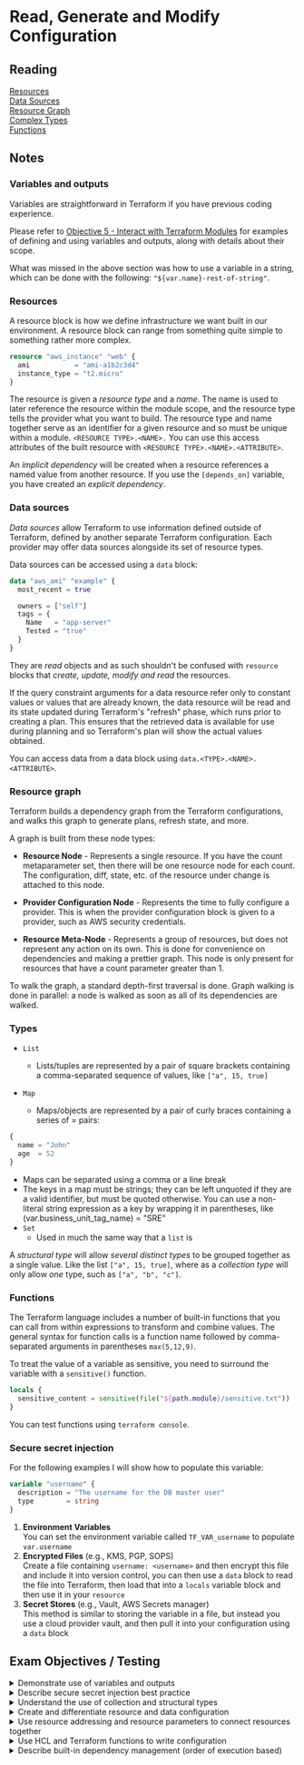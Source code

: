 # Read, Generate and Modify Configuration

## Reading

[Resources](https://developer.hashicorp.com/terraform/language/v1.1.x/resources)  
[Data Sources](https://developer.hashicorp.com/terraform/language/v1.1.x/data-sources)  
[Resource Graph](https://developer.hashicorp.com/terraform/internals/v1.1.x/graph)  
[Complex Types](https://developer.hashicorp.com/terraform/language/v1.1.x/expressions/type-constraints#complex-types)  
[Functions](https://developer.hashicorp.com/terraform/language/v1.1.x/functions)  

## Notes

### **Variables and outputs**

Variables are straightforward in Terraform if you have previous coding experience.

Please refer to [Objective 5 - Interact with Terraform Modules](../5-%20Interact%20with%20Terraform%20Modules/5-notes.md) for examples of defining and using variables and outputs, along with details about their scope.

What was missed in the above section was how to use a variable in a string, which can be done with the following: `"${var.name}-rest-of-string"`.

### **Resources**

A resource block is how we define infrastructure we want built in our environment. A resource block can range from something quite simple to something rather more complex.

```terraform
resource "aws_instance" "web" {
  ami           = "ami-a1b2c3d4"
  instance_type = "t2.micro"
}
```

The resource is given a *resource type* and a *name*. The name is used to later reference the resource within the module scope, and the resource type tells the provider what you want to build. The resource type and name together serve as an identifier for a given resource and so must be unique within a module. `<RESOURCE TYPE>.<NAME>.` You can use this access attributes of the built resource with `<RESOURCE TYPE>.<NAME>.<ATTRIBUTE>`.

An *implicit dependency* will be created when a resource references a named value from another resource. If you use the `[depends_on]` variable, you have created an *explicit dependency*. 

### **Data sources**

*Data sources* allow Terraform to use information defined outside of Terraform, defined by another separate Terraform configuration. Each provider may offer data sources alongside its set of resource types.

Data sources can be accessed using a `data` block:

```terraform
data "aws_ami" "example" {
  most_recent = true

  owners = ["self"]
  tags = {
    Name   = "app-server"
    Tested = "true"
  }
}
```

They are *read* objects and as such shouldn't be confused with `resource` blocks that *create, update, modify and read* the resources.

If the query constraint arguments for a data resource refer only to constant values or values that are already known, the data resource will be read and its state updated during Terraform's "refresh" phase, which runs prior to creating a plan. This ensures that the retrieved data is available for use during planning and so Terraform's plan will show the actual values obtained.

You can access data from a data block using `data.<TYPE>.<NAME>.<ATTRIBUTE>`.

### **Resource graph**

Terraform builds a dependency graph from the Terraform configurations, and walks this graph to generate plans, refresh state, and more.

A graph is built from these node types:

- **Resource Node** - Represents a single resource. If you have the count metaparameter set, then there will be one resource node for each count. The configuration, diff, state, etc. of the resource under change is attached to this node.

- **Provider Configuration Node** - Represents the time to fully configure a provider. This is when the provider configuration block is given to a provider, such as AWS security credentials.

- **Resource Meta-Node** - Represents a group of resources, but does not represent any action on its own. This is done for convenience on dependencies and making a prettier graph. This node is only present for resources that have a count parameter greater than 1.

To walk the graph, a standard depth-first traversal is done. Graph walking is done in parallel: a node is walked as soon as all of its dependencies are walked.

### **Types**

- `List`
  - Lists/tuples are represented by a pair of square brackets containing a comma-separated sequence of values, like `["a", 15, true]`

- `Map`
  - Maps/objects are represented by a pair of curly braces containing a series of <KEY> = <VALUE> pairs:
```terraform
{
  name = "John"
  age  = 52
}
```
  - Maps can be separated using a comma or a line break
  - The keys in a map must be strings; they can be left unquoted if they are a valid identifier, but must be quoted otherwise. You can use a non-literal string expression as a key by wrapping it in parentheses, like (var.business_unit_tag_name) = "SRE"
- `Set`
  - Used in much the same way that a `list` is

A *structural type* will allow *several distinct types* to be grouped together as a single value. Like the list `["a", 15, true]`, where as a *collection type* will only allow *one* type, such as `["a", "b", "c"]`. 


### **Functions**

The Terraform language includes a number of built-in functions that you can call from within expressions to transform and combine values. The general syntax for function calls is a function name followed by comma-separated arguments in parentheses `max(5,12,9)`.

To treat the value of a variable as sensitive, you need to surround the variable with a `sensitive()` function.

```terraform
locals {
  sensitive_content = sensitive(file("${path.module}/sensitive.txt"))
}
```

You can test functions using `terraform console`.

### **Secure secret injection**

For the following examples I will show how to populate this variable:
```terraform
variable "username" {
  description = "The username for the DB master user"
  type        = string
}
```

1) **Environment Variables**  
You can set the environment variable called `TF_VAR_username` to populate `var.username`
1) **Encrypted Files** (e.g., KMS, PGP, SOPS)  
Create a file containing `username: <username>` and then encrypt this file and include it into version control, you can then use a `data` block to read the file into Terraform, then load that into a `locals` variable block and then use it in your `resource` 
1) **Secret Stores** (e.g., Vault, AWS Secrets manager)  
This method is similar to storing the variable in a file, but instead you use a cloud provider vault, and then pull it into your configuration using a `data` block

## Exam Objectives / Testing

<details>
<summary>Demonstrate use of variables and outputs</summary>

Please refer to [Objective 5 - Interact with Terraform Modules](../5-%20Interact%20with%20Terraform%20Modules/5-notes.md) for examples of defining and using variables and outputs.
</details>

<details>
<summary>Describe secure secret injection best practice</summary>

- Leave the variable name undefined and use one of the following processes to populate it
- There's three ways to populate secret values
  - Environment variables
  - Encrypted files
  - Secret stores
</details>

<details>
<summary>Understand the use of collection and structural types</summary>

- A *structural type* will allow *several distinct types* to be grouped together as a single value. Like the list `["a", 15, true]`
- A *collection type* will only allow *one* type, such as `["a", "b", "c"]`

</details>

<details>
<summary>Create and differentiate resource and data configuration</summary>

- A `resource` is used to modify your infrastructure in your `provider`, whereas a `data` block is for read-only data
- Defining a `resource` block
```terraform
resource "aws_instance" "web" {
  ami           = "ami-a1b2c3d4"
  instance_type = "t2.micro"
}
```
- Defining a `data` block
```terraform
data "aws_ami" "example" {
  most_recent = true

  owners = ["self"]
  tags = {
    Name   = "app-server"
    Tested = "true"
  }
}
```
</details>

<details>
<summary>Use resource addressing and resource parameters to connect resources together</summary>

- The `resource` is given a *resource type* and a *name*
- The resource type and name together serve as an identifier for a given resource and so must be unique within a module
- You can use `<RESOURCE TYPE>.<NAME>.<ATTRIBUTE>` to access attributes from a resource, this can then be used to populate arguments in other resources
</details>

<details>
<summary>Use HCL and Terraform functions to write configuration</summary>

- Terraform includes a number of built-in functions
- The general syntax for function calls is function name followed by comma-separated arguments in parentheses `max(5,12,9)`
- You can test functions using `terraform console`
</details>

<details>
<summary>Describe built-in dependency management (order of execution based)</summary>

- Terraform builds a dependency graph from configuration and walks this graph to perform its functions
- The walking of the graph is done with depth-first traversal and is done in parallel
- The graph is built from these node types
  - Resource Node
  - Provider Configuration Node
  - Resource Meta-Node
</details>

